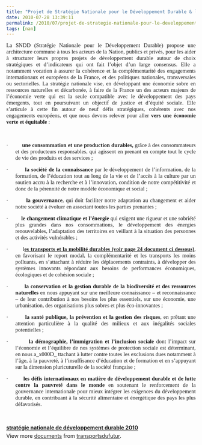 ```yaml
---
title: "Projet de Stratégie Nationale pour le Développement Durable & le défi concernant les transports"
date: 2010-07-28 13:39:11
permalink: /2010/07/projet-de-strategie-nationale-pour-le-developpement-durable-le-defi-concernant-les-transports.html
tags: [nan]
---
```


<p class="MsoNormal" style="text-align: justify"><span style="font-size: 11pt;font-family: Calibri">La SNDD (Stratégie Nationale pour le Développement Durable) propose une architecture commune à tous les acteurs de la Nation, publics et privés, pour les aider à structurer leurs propres projets de développement durable autour de choix stratégiques et d’indicateurs qui ont fait l’objet d’un large consensus. Elle a notamment vocation à assurer la cohérence et la complémentarité des engagements internationaux et européens de la France, et des politiques nationales, transversales ou sectorielles. La stratégie nationale vise, en développant une économie sobre en ressources naturelles et décarbonée, à faire de la France un des acteurs majeurs de l’économie verte qui est la seule compatible avec le développement des pays émergents, tout en poursuivant un objectif de justice et d’équité sociale. Elle s’articule à cette fin autour de neuf défis stratégiques, cohérents avec nos engagements européens, et que nous devons relever pour aller <strong>vers une économie verte et équitable </strong>:</span></p>  <p class="MsoNormal" style="text-align: justify"><span style="font-size: 11pt;font-family: Calibri"> </span></p>  <p class="MsoNormal" style="margin-left: 18pt;text-align: justify;text-indent: -18pt"><span style="font-size: 11pt;font-family: Symbol"><span>·<span>         </span></span></span><span dir="ltr"><strong><span style="font-size: 11pt;font-family: Calibri">une consommation et une production durables, </span></strong></span><span style="font-size: 11pt;font-family: Calibri">grâce à des consommateurs et des producteurs responsables, qui agissent en prenant en compte tout le cycle de vie des produits et des services ;</span></p>  <p class="MsoNormal" style="margin-left: 18pt;text-align: justify;text-indent: -18pt"><span style="font-size: 11pt;font-family: Symbol"><span>·<span>         </span></span></span><span dir="ltr"><strong><span style="font-size: 11pt;font-family: Calibri">la société de la connaissance </span></strong></span><span style="font-size: 11pt;font-family: Calibri">par le développement de l’information, de la formation, de l’éducation tout au long de la vie et de l’accès à la culture par un soutien accru à la recherche et à l’innovation, condition de notre compétitivité et donc de la pérennité de notre modèle économique et social ;</span></p>  <p class="MsoNormal" style="margin-left: 18pt;text-align: justify;text-indent: -18pt"><span style="font-size: 11pt;font-family: Symbol"><span>·<span>         </span></span></span><span dir="ltr"><strong><span style="font-size: 11pt;font-family: Calibri">la gouvernance</span></strong></span><span style="font-size: 11pt;font-family: Calibri">, qui doit faciliter notre adaptation au changement et aider notre société à évoluer en associant toutes les parties prenantes ; </span></p>  <p class="MsoNormal" style="margin-left: 18pt;text-align: justify;text-indent: -18pt"><span style="font-size: 11pt;font-family: Symbol"><span>·<span>         </span></span></span><span dir="ltr"><strong><span style="font-size: 11pt;font-family: Calibri">le changement climatique et l’énergie </span></strong></span><span style="font-size: 11pt;font-family: Calibri">qui exigent une rigueur et une sobriété plus grandes dans nos consommations, le développement des énergies renouvelables, l’adaptation des territoires en veillant à la situation des personnes et des activités vulnérables ;</span></p>  <p class="MsoNormal" style="margin-left: 18pt;text-align: justify;text-indent: -18pt"><span style="font-size: 11pt;font-family: Symbol"><span>·<span>         </span></span></span><span dir="ltr"><span style="font-size: 11pt;font-family: Calibri">l</span></span><strong><span style="font-size: 11pt;font-family: Calibri;text-decoration: underline">es transports et la mobilité durables (voir page 24 document ci dessous)</span></strong><span style="font-size: 11pt;font-family: Calibri">, en favorisant le report modal, la complémentarité et les transports les moins polluants, en s’attachant à réduire les déplacements contraints, à développer des systèmes innovants répondant aux besoins de performances économiques, écologiques et de cohésion sociale ; </span></p>  <p class="MsoNormal" style="margin-left: 18pt;text-align: justify;text-indent: -18pt"><span style="font-size: 11pt;font-family: Symbol"><span>·<span>         </span></span></span><span dir="ltr"><strong><span style="font-size: 11pt;font-family: Calibri">la conservation et la gestion durable de la biodiversité et des ressources naturelles </span></strong></span><span style="font-size: 11pt;font-family: Calibri">en nous appuyant sur une meilleure connaissance – et reconnaissance – de leur contribution à nos besoins les plus essentiels, sur une économie, une urbanisation, des organisations plus sobres et plus éco-innovantes ;</span></p>  <p class="MsoNormal" style="margin-left: 18pt;text-align: justify;text-indent: -18pt"><span style="font-size: 11pt;font-family: Symbol"><span>·<span>         </span></span></span><span dir="ltr"><strong><span style="font-size: 11pt;font-family: Calibri">la santé publique, la prévention et la gestion des risques</span></strong></span><span style="font-size: 11pt;font-family: Calibri">, en prêtant une attention particulière à la qualité des milieux et aux inégalités sociales potentielles ;</span></p>  <p class="MsoNormal" style="margin-left: 18pt;text-align: justify;text-indent: -18pt"><span style="font-size: 11pt;font-family: Symbol"><span>·<span>         </span></span></span><span dir="ltr"><strong><span style="font-size: 11pt;font-family: Calibri">la démographie, l’immigration et l’inclusion sociale </span></strong></span><span style="font-size: 11pt;font-family: Calibri">dont l’impact sur l’économie et l’équilibre de nos systèmes de protection sociale est déterminant, en nous a_x000D_
ttachant à lutter contre toutes les exclusions dues notamment à l’âge, à la pauvreté, à l’insuffisance d’éducation et de formation et en s’appuyant sur la dimension pluricuturelle de la société française ;</span></p>  <p class="MsoNormal" style="margin-left: 18pt;text-align: justify;text-indent: -18pt"><span style="font-size: 11pt;font-family: Symbol"><span>·<span>         </span></span></span><span dir="ltr"><strong><span style="font-size: 11pt;font-family: Calibri">les défis internationaux en matière de développement durable et de lutte contre la pauvreté dans le monde </span></strong></span><span style="font-size: 11pt;font-family: Calibri">en soutenant le renforcement de la gouvernance internationale pour mieux intégrer les exigences du développement durable, en contribuant à la sécurité alimentaire et énergétique des pays les plus défavorisés.</span></p><p class="MsoNormal" style="margin-left: 18pt;text-align: justify;text-indent: -18pt"></p><p class="MsoNormal" style="margin-left: 18pt;text-align: justify;text-indent: -18pt"> </p>  <!--more-->  <p class="MsoNormal" style="margin-left: 18pt;text-align: justify;text-indent: -18pt"><br /><span style="font-size: 11pt;font-family: Calibri"></span><span style="font-size: 11pt;font-family: Calibri"></span></p>  <div id="__ss_4856047" style="width: 477px"><strong style="margin: 12px 0pt 4px"><a href="http://www.slideshare.net/transportsdufutur/stratgie-nationale-de-dveloppement-durable-2010" title="stratégie nationale de développement durable 2010">stratégie nationale de développement durable 2010</a></strong><div style="padding: 5px 0pt 12px">View more <a href="http://www.slideshare.net/">documents</a> from <a href="http://www.slideshare.net/transportsdufutur">transportsdufutur</a>.</div></div>
